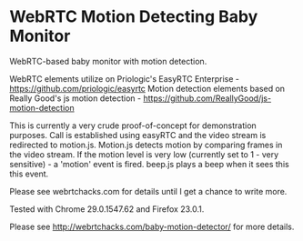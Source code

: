 WebRTC Motion Detecting Baby Monitor
====================================

WebRTC-based baby monitor with motion detection.

WebRTC elements utilize on Priologic's EasyRTC Enterprise - https://github.com/priologic/easyrtc
Motion detection elements based on Really Good's js motion detection - https://github.com/ReallyGood/js-motion-detection 

This is currently a very crude proof-of-concept for demonstration purposes. Call is established using easyRTC and the video stream is redirected to motion.js. Motion.js detects motion by comparing frames in the video stream. If the motion level is very low (currently set to 1 - very sensitive) - a 'motion' event is fired. beep.js plays a beep when it sees this this event.

Please see webrtchacks.com for details until I get a chance to write more.

Tested with Chrome  29.0.1547.62 and Firefox 23.0.1.

Please see http://webrtchacks.com/baby-motion-detector/ for more details.